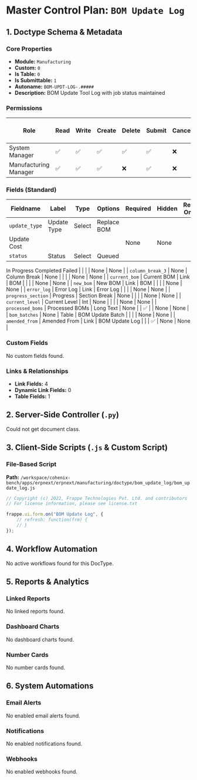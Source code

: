 # Master Control Plan: `BOM Update Log`

## 1. Doctype Schema & Metadata

### Core Properties
- **Module:** `Manufacturing`
- **Custom:** `0`
- **Is Table:** `0`
- **Is Submittable:** `1`
- **Autoname:** `BOM-UPDT-LOG-.#####`
- **Description:** BOM Update Tool Log with job status maintained

### Permissions
| Role | Read | Write | Create | Delete | Submit | Cancel | Amend | Report | Import | Export | Print | Email | Share | Set User Perms |
|---|---|---|---|---|---|---|---|---|---|---|---|---|---|---|
| System Manager | ✅ | ✅ | ✅ | ✅ | ✅ | ❌ | ❌ | ✅ | ❌ | ✅ | ✅ | ✅ | ✅ | ❌ |
| Manufacturing Manager | ✅ | ✅ | ✅ | ❌ | ✅ | ❌ | ❌ | ✅ | ❌ | ✅ | ✅ | ✅ | ✅ | ❌ |


### Fields (Standard)
| Fieldname | Label | Type | Options | Required | Hidden | Read Only | Default | Description |
|---|---|---|---|---|---|---|---|---|
| `update_type` | Update Type | Select | Replace BOM
Update Cost |  |  |  | None | None |
| `status` | Status | Select | Queued
In Progress
Completed
Failed |  |  |  | None | None |
| `column_break_3` | None | Column Break | None |  |  |  | None | None |
| `current_bom` | Current BOM | Link | BOM |  |  |  | None | None |
| `new_bom` | New BOM | Link | BOM |  |  |  | None | None |
| `error_log` | Error Log | Link | Error Log |  |  |  | None | None |
| `progress_section` | Progress | Section Break | None |  |  |  | None | None |
| `current_level` | Current Level | Int | None |  |  |  | None | None |
| `processed_boms` | Processed BOMs | Long Text | None |  | ✅ |  | None | None |
| `bom_batches` | None | Table | BOM Update Batch |  |  |  | None | None |
| `amended_from` | Amended From | Link | BOM Update Log |  |  | ✅ | None | None |


### Custom Fields
No custom fields found.


### Links & Relationships
- **Link Fields:** 4
- **Dynamic Link Fields:** 0
- **Table Fields:** 1

## 2. Server-Side Controller (`.py`)
Could not get document class.


## 3. Client-Side Scripts (`.js` & Custom Script)
### File-Based Script
**Path:** `/workspace/cohenix-bench/apps/erpnext/erpnext/manufacturing/doctype/bom_update_log/bom_update_log.js`
```javascript
// Copyright (c) 2022, Frappe Technologies Pvt. Ltd. and contributors
// For license information, please see license.txt

frappe.ui.form.on("BOM Update Log", {
	// refresh: function(frm) {
	// }
});

```




## 4. Workflow Automation
No active workflows found for this DocType.


## 5. Reports & Analytics
### Linked Reports
No linked reports found.


### Dashboard Charts
No dashboard charts found.


### Number Cards
No number cards found.


## 6. System Automations
### Email Alerts
No enabled email alerts found.


### Notifications
No enabled notifications found.


### Webhooks
No enabled webhooks found.
